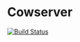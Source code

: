 # Cowserver
[![Build Status](https://travis-ci.org/fedurus/cowserver.png)](https://travis-ci.org/fedurus/cowserver)
